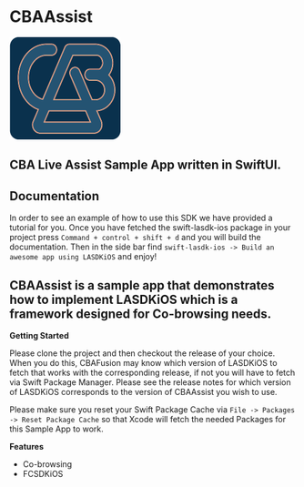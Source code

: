 
# CBAAssist
![CBALogo](cbaLogo.png)
## CBA Live Assist Sample App written in SwiftUI. 


## Documentation
 In order to see an example of how to use this SDK we have provided a tutorial for you. Once you have fetched the swift-lasdk-ios package in your project press ``Command + control + shift + d``  and you will build the documentation. Then in the side bar find ``swift-lasdk-ios -> Build an awesome app using LASDKiOS`` and enjoy!


## CBAAssist is a sample app that demonstrates how to implement LASDKiOS which is a framework designed for Co-browsing needs.

**Getting Started**

Please clone the project and then checkout the release of your choice. When you do this, CBAFusion may know which version of LASDKiOS to fetch that works with the corresponding release, if not you will have to fetch via Swift Package Manager. Please see the release notes for which version of LASDKiOS corresponds to the version of CBAAssist you wish to use.

Please make sure you reset your Swift Package Cache via ``File -> Packages -> Reset Package Cache`` so that Xcode will fetch the needed Packages for this Sample App to work.

**Features**

- Co-browsing
- FCSDKiOS
